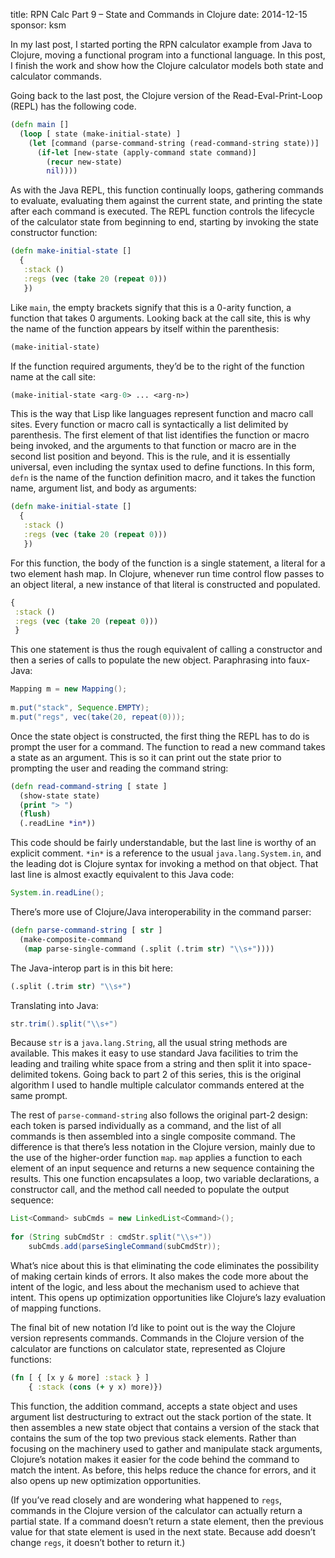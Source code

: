 title: RPN Calc Part 9 – State and Commands in Clojure
date: 2014-12-15
sponsor: ksm

In my last post, I started porting the RPN calculator example from
Java to Clojure, moving a functional program into a functional
language. In this post, I finish the work and show how the Clojure
calculator models both state and calculator commands.

Going back to the last post, the Clojure version of the
Read-Eval-Print-Loop (REPL) has the following code.

```clojure
(defn main []
  (loop [ state (make-initial-state) ]
    (let [command (parse-command-string (read-command-string state))]
      (if-let [new-state (apply-command state command)]
        (recur new-state)
        nil))))
```

As with the Java REPL, this function continually loops, gathering
commands to evaluate, evaluating them against the current state, and
printing the state after each command is executed. The REPL function
controls the lifecycle of the calculator state from beginning to end,
starting by invoking the state constructor function:

```clojure
(defn make-initial-state []
  {
   :stack ()
   :regs (vec (take 20 (repeat 0)))
   })
```

Like `main`, the empty brackets signify that this is a 0-arity function,
a function that takes 0 arguments. Looking back at the call site, this
is why the name of the function appears by itself within the
parenthesis:

```clojure
(make-initial-state)
```

If the function required arguments, they’d be to the right of the
function name at the call site:

```clojure
(make-initial-state <arg-0> ... <arg-n>)
```

This is the way that Lisp like languages represent function and macro
call sites. Every function or macro call is syntactically a list
delimited by parenthesis. The first element of that list identifies
the function or macro being invoked, and the arguments to that
function or macro are in the second list position and beyond. This is
the rule, and it is essentially universal, even including the syntax
used to define functions. In this form, `defn` is the name of the
function definition macro, and it takes the function name, argument
list, and body as arguments:

```clojure
(defn make-initial-state []
  {
   :stack ()
   :regs (vec (take 20 (repeat 0)))
   })
```

For this function, the body of the function is a single statement, a
literal for a two element hash map. In Clojure, whenever run time
control flow passes to an object literal, a new instance of that
literal is constructed and populated.

```clojure
{
 :stack ()
 :regs (vec (take 20 (repeat 0)))
 }
 ```
 
This one statement is thus the rough equivalent of calling a
constructor and then a series of calls to populate the new
object. Paraphrasing into faux-Java:

```java
Mapping m = new Mapping();
 
m.put("stack", Sequence.EMPTY);
m.put("regs", vec(take(20, repeat(0)));
```

Once the state object is constructed, the first thing the REPL has to
do is prompt the user for a command. The function to read a new
command takes a state as an argument. This is so it can print out the
state prior to prompting the user and reading the command string:

```clojure
(defn read-command-string [ state ]
  (show-state state)
  (print "> ")
  (flush)
  (.readLine *in*))
```

This code should be fairly understandable, but the last line is worthy
of an explicit comment. `*in*` is a reference to the usual
`java.lang.System.in`, and the leading dot is Clojure syntax for
invoking a method on that object. That last line is almost exactly
equivalent to this Java code:

```java
System.in.readLine();
```

There’s more use of Clojure/Java interoperability in the command parser:

```clojure
(defn parse-command-string [ str ]
  (make-composite-command
   (map parse-single-command (.split (.trim str) "\\s+"))))
```

The Java-interop part is in this bit here:

```clojure
(.split (.trim str) "\\s+")
```

Translating into Java:

```java
str.trim().split("\\s+")
```

Because `str` is a `java.lang.String`, all the usual string methods are
available. This makes it easy to use standard Java facilities to trim
the leading and trailing white space from a string and then split it
into space-delimited tokens. Going back to part 2 of this series, this
is the original algorithm I used to handle multiple calculator
commands entered at the same prompt.

The rest of `parse-command-string` also follows the original part-2
design: each token is parsed individually as a command, and the list
of all commands is then assembled into a single composite command. The
difference is that there’s less notation in the Clojure version,
mainly due to the use of the higher-order function `map`. `map` applies a
function to each element of an input sequence and returns a new
sequence containing the results. This one function encapsulates a
loop, two variable declarations, a constructor call, and the method
call needed to populate the output sequence:

```java
List<Command> subCmds = new LinkedList<Command>();
  
for (String subCmdStr : cmdStr.split("\\s+"))
    subCmds.add(parseSingleCommand(subCmdStr));
```

What’s nice about this is that eliminating the code eliminates the
possibility of making certain kinds of errors. It also makes the code
more about the intent of the logic, and less about the mechanism used
to achieve that intent. This opens up optimization opportunities like
Clojure’s lazy evaluation of mapping functions.

The final bit of new notation I’d like to point out is the way the
Clojure version represents commands. Commands in the Clojure version
of the calculator are functions on calculator state, represented as
Clojure functions:

```clojure
(fn [ { [x y & more] :stack } ]
    { :stack (cons (+ y x) more)})
```

This function, the addition command, accepts a state object and uses
argument list destructuring to extract out the stack portion of the
state. It then assembles a new state object that contains a version of
the stack that contains the sum of the top two previous stack
elements. Rather than focusing on the machinery used to gather and
manipulate stack arguments, Clojure’s notation makes it easier for the
code behind the command to match the intent. As before, this helps
reduce the chance for errors, and it also opens up new optimization
opportunities.

(If you’ve read closely and are wondering what happened to `regs`,
commands in the Clojure version of the calculator can actually return
a partial state. If a command doesn’t return a state element, then the
previous value for that state element is used in the next
state. Because add doesn’t change `regs`, it doesn’t bother to return
it.)


